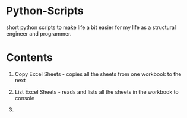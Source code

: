 # Python-Scripts
short python scripts to make life a bit easier for my life as a structural engineer and programmer. 

# Contents

1. Copy Excel Sheets - copies all the sheets from one workbook to the next

2. List Excel Sheets - reads and lists all the sheets in the workbook to console

3. 
